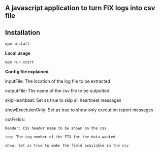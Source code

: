 ## A javascript application to turn FIX logs into csv file

## Installation

````sh
npm install
````

**Local usage**

````sh
npm run start
````

**Config file explained**

inputFile: The location of the log file to be extracted

outputFile: The name of the csv file to be outputted

skipHeartbeat: Set as true to skip all heartbeat messages

showExectuionOnly: Set as true to show only execution report messages

outFields:

    header: CSV header name to be shown on the csv

    tag: The tag number of the FIX for the data wanted

    show: Set as true to make the field available in the csv


